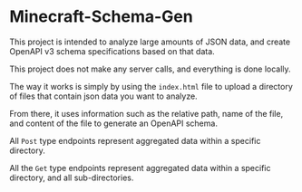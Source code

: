 # Minecraft-Schema-Gen
This project is intended to analyze large amounts of JSON data, and create OpenAPI v3 schema specifications based on that data.

This project does not make any server calls, and everything is done locally.

The way it works is simply by using the `index.html` file to upload a directory of files that contain json data you want to analyze.

From there, it uses information such as the relative path, name of the file, and content of the file to generate an OpenAPI schema.

All `Post` type endpoints represent aggregated data within a specific directory.

All the `Get` type endpoints represent aggregated data within a specific directory, and all sub-directories.